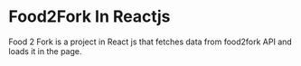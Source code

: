 # Food2Fork In Reactjs

Food 2 Fork is a project in React js that fetches data from food2fork API and loads it in the page.